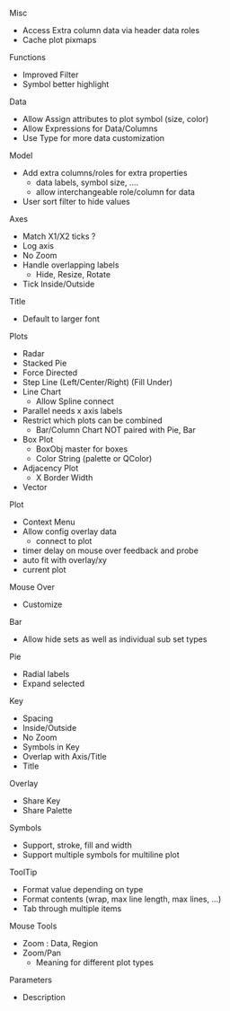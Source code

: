 Misc
 + Access Extra column data via header data roles
 + Cache plot pixmaps

Functions
 + Improved Filter
 + Symbol better highlight

Data
 + Allow Assign attributes to plot symbol (size, color)
 + Allow Expressions for Data/Columns
 + Use Type for more data customization

Model
 + Add extra columns/roles for extra properties
   + data labels, symbol size, ....
   + allow interchangeable role/column for data
 + User sort filter to hide values

Axes
 + Match X1/X2 ticks ?
 + Log axis
 + No Zoom
 + Handle overlapping labels
   + Hide, Resize, Rotate
 + Tick Inside/Outside

Title
 + Default to larger font

Plots
 + Radar
 + Stacked Pie
 + Force Directed
 + Step Line (Left/Center/Right) (Fill Under)
 + Line Chart
   + Allow Spline connect
 + Parallel needs x axis labels
 + Restrict which plots can be combined
   + Bar/Column Chart NOT paired with Pie, Bar
 + Box Plot
   + BoxObj master for boxes
   + Color String (palette or QColor)
 + Adjacency Plot
   + X Border Width
 + Vector

Plot
 + Context Menu
 + Allow config overlay data
   + connect to plot
 + timer delay on mouse over feedback and probe
 + auto fit with overlay/xy
 + current plot

Mouse Over
 + Customize

Bar
 + Allow hide sets as well as individual sub set types

Pie
 + Radial labels
 + Expand selected

Key
 + Spacing
 + Inside/Outside
 + No Zoom
 + Symbols in Key
 + Overlap with Axis/Title
 + Title

Overlay
 + Share Key
 + Share Palette

Symbols
 + Support, stroke, fill and width
 + Support multiple symbols for multiline plot

ToolTip
 + Format value depending on type
 + Format contents (wrap, max line length, max lines, ...)
 + Tab through multiple items

Mouse Tools
 + Zoom : Data, Region
 + Zoom/Pan
   + Meaning for different plot types

Parameters
 + Description
